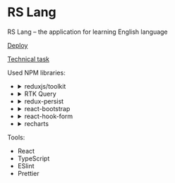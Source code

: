 # RS Lang

RS Lang – the application for learning English language

[Deploy](https://rs-lang-learn-english-2022.netlify.app/)

[Technical task](https://github.com/rolling-scopes-school/tasks/blob/master/tasks/stage-2/rs-lang/rslang.md)

Used NPM libraries:

- <details><summary>reduxjs/toolkit</summary>

  #### Advantages

  - Simple (icludes utilities to simplify common use cases like store setup, creating reducers, immutable update logic)
  - Opinionated (good defaults for store setup out of the box)
  - Powerful (write "mutative" immutable update logic)
  </details>

- <details><summary>RTK Query</summary>

  #### Advantages

  - Tracking loading state in order to show UI spinners
  - Avoiding duplicate requests for the same data
  - Optimistic updates to make the UI feel faster
  - Managing cache lifetimes as the user interacts with the UI
  </details>

- <details><summary>redux-persist</summary>

  #### Advantages

  - Easy to apply
  - React Integration
  </details>

- <details><summary>react-bootstrap</summary>

  #### Advantages

  - Rebuilt with React
  - Easy to apply
  - There are all necessary components
  </details>

- <details><summary>react-hook-form</summary>

  #### Advantages

  - Flexible and extensible forms
  - Easy to use validation
  </details>

- <details><summary>recharts</summary>

  #### Advantages

  - Quickly build the charts with reusable React components
  - The library allow to customize charts
  </details>

Tools:

- React
- TypeScript
- ESlint
- Prettier
